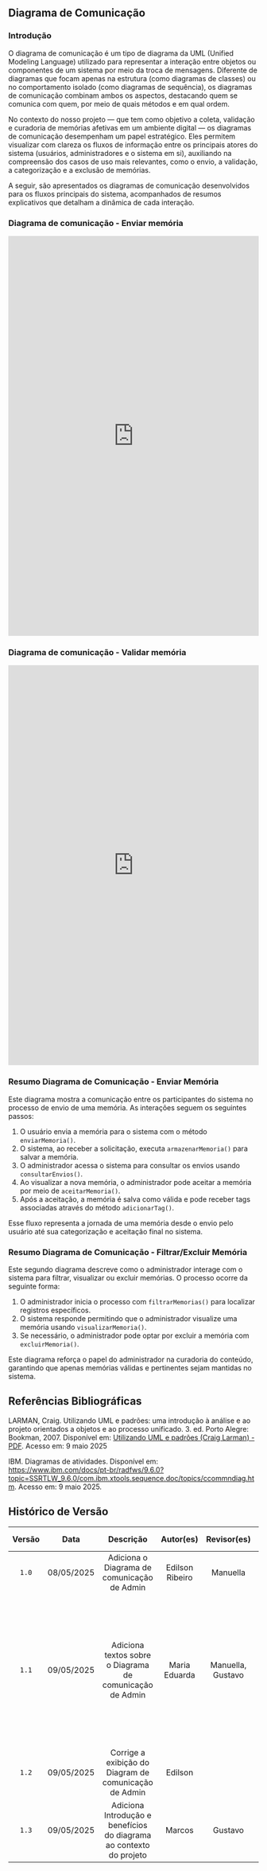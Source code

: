 ## Diagrama de Comunicação


### Introdução 

O diagrama de comunicação é um tipo de diagrama da UML (Unified Modeling Language) utilizado para representar a interação entre objetos ou componentes de um sistema por meio da troca de mensagens. Diferente de diagramas que focam apenas na estrutura (como diagramas de classes) ou no comportamento isolado (como diagramas de sequência), os diagramas de comunicação combinam ambos os aspectos, destacando quem se comunica com quem, por meio de quais métodos e em qual ordem.

No contexto do nosso projeto — que tem como objetivo a coleta, validação e curadoria de memórias afetivas em um ambiente digital — os diagramas de comunicação desempenham um papel estratégico. Eles permitem visualizar com clareza os fluxos de informação entre os principais atores do sistema (usuários, administradores e o sistema em si), auxiliando na compreensão dos casos de uso mais relevantes, como o envio, a validação, a categorização e a exclusão de memórias.

A seguir, são apresentados os diagramas de comunicação desenvolvidos para os fluxos principais do sistema, acompanhados de resumos explicativos que detalham a dinâmica de cada interação.

### Diagrama de comunicação - Enviar memória

<iframe frameborder="0" style="width:100%;height:804px;" src="https://viewer.diagrams.net/?tags=%7B%7D&lightbox=1&highlight=0000ff&edit=_blank&layers=1&nav=1&title=DiagramadeComunicacao.drawio&dark=auto#Uhttps%3A%2F%2Fdrive.google.com%2Fuc%3Fid%3D15jjJzTidNUrmkpGNfzmnUHG7DYuoPeIu%26export%3Ddownload"></iframe>

### Diagrama de comunicação - Validar memória

<iframe frameborder="0" style="width:100%;height:804px;" style="width:100%;height:804px;" src="https://viewer.diagrams.net/?tags=%7B%7D&lightbox=1&highlight=0000ff&edit=_blank&layers=1&nav=1&title=Diagrama.drawio&dark=auto#R%3Cmxfile%3E%3Cdiagram%20name%3D%22P%C3%A1gina-1%22%20id%3D%22jtIF9TGhkRVCY1wIxt4L%22%3E7Vhbb9owFP41SNskKhIDhUegl%2FWC1JWHtXuZTGISt06MnBMu%2B%2FU7ThySkPSyrrBqQkIi%2Fnx8%2B853jk%2FSIKNgda7o3B9Ll4mG3XJXDXLSsG3Ltgj%2BaWSdIt12PwU8xV1jlAMT%2FosZsGXQmLssKhmClAL4vAw6MgyZAyWMKiWXZbOZFOVV59RjFWDiUFFFv3MX%2FBTt2cc5%2FpVxz89WtrrmfFPqPHpKxqFZL5QhS3sCmk1jzhj51JXLAkROG2SkpIT0KViNmNC0Zoyl486e6N1sWbEQXjMgOO%2Bqm4vLB%2B88sn6qqby%2FOj1r2mZvsM6oYC4yY5pSgS89GVJxmqPD5LhMz9rCVm5zLeUcQQvBBwawNm6mMUiEfAiE6cUNq%2FWdGZ807nXjqJM1T1bFzpP1puUOtLOxmfBMhhFQBWdcCGNR5cTQFMlYOZmzvdtF4LS4iq9EaxU1%2FYu7QTNTHVUeg2fsDGGapcIChvFzJgOGO0YDxQQFvijrixqZehu73F%2F4YFz2hL%2Bf2fWCitisNHADHvIIFIpNVZyLGpzrxzgQAwfQgAwXTAHHSLimUyZuZMSByxBNphJABgWDgeCe7gDt5aI7ZQyCh2y0ic1nPaGnY6tnuct6OyZyTFIhWSQt8xAlBvIL0dlt%2FT3bzfsZG99cjr%2F1bPBGbPCDBcfNLFsV6P434bO7MLCrYVBLRe9DhYH9sl%2FKrC99DmwypwkXS7zTygy%2Fg3jJK8Rr2ftUb7tKEhlMMFWwgFbowlNCIiwlHzGyhU4VmdpmKLQtiJrc4CBhTNUkjYC7bqL%2BCEnnoXfNZvq87Ry5NRRoSOLwmUgU7uNAhjMM55KHkHDSGeIPWRrpG6ODux1h28rb%2BNPmCjAj6UTIEycyGsGSRZBEIFCg0%2BSse1LD8ZYaSKeihl6NGMiuxNCpiAEP0PqCitDlExdImxqzQCpOo0%2BfD%2FLYrTysflkedr8mWdRddTvTR%2B%2FjZ9R2HUl7zaj9uoyKUdMYkcaQYOgc4ma%2FabXT2l9arX2dIq8oEPPqzRE0irhTpqUcVk%2BS9GLlVaCgU0NBhr26QDMr3Gi95B7AibYuti1q04rTjCq%2BnW5P1HthorQkrUyUuGlz7LeXkNXqyDqy0%2BtwwaMYI%2FHX5kY8XIi7Dux2dyvXWzW5vk7W7xHZtfqoKZiOSKoPtnJEzFUx8R8UsneFtPeokNrcX1XIf577N5RvB%2Bmf5v7KRNsV25tzPzbzD6ypef4Bm5z%2BBg%3D%3D%3C%2Fdiagram%3E%3C%2Fmxfile%3E"></iframe>

### Resumo Diagrama de Comunicação - Enviar Memória

Este diagrama mostra a comunicação entre os participantes do sistema no processo de envio de uma memória. As interações seguem os seguintes passos:

1. O usuário envia a memória para o sistema com o método `enviarMemoria()`.
2. O sistema, ao receber a solicitação, executa `armazenarMemoria()` para salvar a memória.
3. O administrador acessa o sistema para consultar os envios usando `consultarEnvios()`.
4. Ao visualizar a nova memória, o administrador pode aceitar a memória por meio de `aceitarMemoria()`.
5. Após a aceitação, a memória é salva como válida e pode receber tags associadas através do método `adicionarTag()`.

Esse fluxo representa a jornada de uma memória desde o envio pelo usuário até sua categorização e aceitação final no sistema.

### Resumo Diagrama de Comunicação - Filtrar/Excluir Memória

Este segundo diagrama descreve como o administrador interage com o sistema para filtrar, visualizar ou excluir memórias. O processo ocorre da seguinte forma:

1. O administrador inicia o processo com `filtrarMemorias()` para localizar registros específicos.
2. O sistema responde permitindo que o administrador visualize uma memória usando `visualizarMemoria()`.
3. Se necessário, o administrador pode optar por excluir a memória com `excluirMemoria()`.

Este diagrama reforça o papel do administrador na curadoria do conteúdo, garantindo que apenas memórias válidas e pertinentes sejam mantidas no sistema.

## Referências Bibliográficas

LARMAN, Craig. Utilizando UML e padrões: uma introdução à análise e ao projeto orientados a objetos e ao processo unificado. 3. ed. Porto Alegre: Bookman, 2007. Disponível em: [Utilizando UML e padrões (Craig Larman) - PDF](https://www.kufunda.net/publicdocs/Utilizando%20UML%20e%20padr%C3%B5es%20(Craig%20Larman).pdf). Acesso em: 9 maio 2025

IBM. Diagramas de atividades. Disponível em: https://www.ibm.com/docs/pt-br/radfws/9.6.0?topic=SSRTLW_9.6.0/com.ibm.xtools.sequence.doc/topics/ccommndiag.htm. Acesso em: 9 maio 2025.

## Histórico de Versão

| Versão |    Data    |                        Descrição                         |    Autor(es)    | Revisor(es) | Comentário do Revisor |
| :----: | :--------: | :------------------------------------------------------: | :-------------: | :---------: | :-------------------: |
|  `1.0`   | 08/05/2025 |  Adiciona o Diagrama de comunicação de Admin | Edilson Ribeiro | Manuella | Tudo certo com o diagrama |
|  `1.1`   | 09/05/2025 | Adiciona textos sobre o Diagrama de comunicação de Admin |  Maria Eduarda  | Manuella, Gustavo | Manuella: "Eu reformulei o texto para ficar mais claro adicionei as funções usadas nos processos" <br> Gustavo: "Adicionei referências ao texto escrito"|
|  `1.2`  | 09/05/2025 |  Corrige a exibição do Diagram de comunicação de Admin   |     Edilson     |             |                       |
|  `1.3`  | 09/05/2025 |  Adiciona Introdução e benefícios do diagrama ao contexto do projeto   |     Marcos     |    Gustavo         |  Gustavo: "Adicionei referências ao texto escrito"                 |
